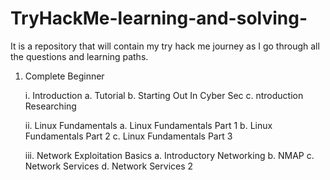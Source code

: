 # TryHackMe-learning-and-solving-
It is a repository that will contain my try hack me journey as I go through all the questions and learning paths.

1. Complete Beginner

   i. Introduction
     a. Tutorial
     b. Starting Out In Cyber Sec
     c. ntroduction Researching

   ii. Linux Fundamentals
     a. Linux Fundamentals Part 1
     b. Linux Fundamentals Part 2
     c. Linux Fundamentals Part 3

   iii. Network Exploitation Basics
     a. Introductory Networking
     b. NMAP
     c. Network Services
     d. Network Services 2
